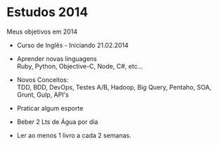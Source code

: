 Estudos 2014
===========

Meus objetivos em 2014
  
- Curso de Inglês - Iniciando 21.02.2014  
  
- Aprender novas linguagens    
  Ruby, Python, Objective-C, Node, C#, etc...  
  
- Novos Conceitos:  
  TDD, BDD, DevOps, Testes A/B, Hadoop, Big Query, Pentaho, SOA, Grunt, Gulp, API's  
    
- Praticar algum esporte  
  
- Beber 2 Lts de Água por dia  
  
- Ler ao menos 1 livro a cada 2 semanas.
